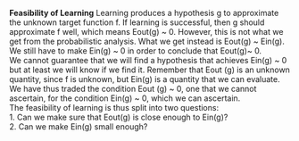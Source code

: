 <!-- Notes Day 2 -->
<p>
<b>Feasibility of Learning</b>
Learning pro­duces a hypothesis g to approximate the unknown target function f. If learning is successful, then g should approximate f well, which means Eout(g) ~ 0. However, this is not what we get from the probabilistic analysis. What we get instead is Eout(g) ~ Ein(g). We still have to make Ein(g) ~ 0 in order to conclude that Eout(g)~ 0.
<br />
We cannot guarantee that we will find a hypothesis that achieves Ein(g) ~ 0 but at least we will know if we find it. Remember that Eout (g) is an unknown quantity, since f is unknown, but Ein(g) is a quantity that we can evaluate. We have thus traded the condition Eout (g) ~ 0, one that we cannot ascertain, for the condition Ein(g) ~ 0, which we can ascertain. 
<br />
The feasibility of learning is thus split into two questions:<br/>
1. Can we make sure that Eout(g) is close enough to Ein(g)? <br/>
2. Can we make Ein(g) small enough?
</p>

<!-- End Notes Day 2 -->
